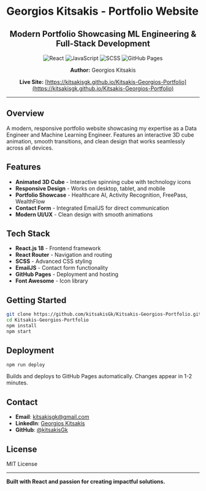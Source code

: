 # Georgios Kitsakis - Portfolio Website

<div align="center">

## Modern Portfolio Showcasing ML Engineering & Full-Stack Development

![React](https://img.shields.io/badge/React-18-61DAFB?style=for-the-badge&logo=react&logoColor=black)
![JavaScript](https://img.shields.io/badge/JavaScript-ES6+-F7DF1E?style=for-the-badge&logo=javascript&logoColor=black)
![SCSS](https://img.shields.io/badge/SCSS-Styling-CC6699?style=for-the-badge&logo=sass&logoColor=white)
![GitHub Pages](https://img.shields.io/badge/Deployed-GitHub%20Pages-181717?style=for-the-badge&logo=github&logoColor=white)

**Author:** Georgios Kitsakis

**Live Site:** [https://kitsakisgk.github.io/Kitsakis-Georgios-Portfolio](https://kitsakisgk.github.io/Kitsakis-Georgios-Portfolio)

</div>

---

## Overview

A modern, responsive portfolio website showcasing my expertise as a Data Engineer and Machine Learning Engineer. Features an interactive 3D cube animation, smooth transitions, and clean design that works seamlessly across all devices.

## Features

- **Animated 3D Cube** - Interactive spinning cube with technology icons
- **Responsive Design** - Works on desktop, tablet, and mobile
- **Portfolio Showcase** - Healthcare AI, Activity Recognition, FreePass, WealthFlow
- **Contact Form** - Integrated EmailJS for direct communication
- **Modern UI/UX** - Clean design with smooth animations

## Tech Stack

- **React.js 18** - Frontend framework
- **React Router** - Navigation and routing
- **SCSS** - Advanced CSS styling
- **EmailJS** - Contact form functionality
- **GitHub Pages** - Deployment and hosting
- **Font Awesome** - Icon library

## Getting Started

```bash
git clone https://github.com/kitsakisGk/Kitsakis-Georgios-Portfolio.git
cd Kitsakis-Georgios-Portfolio
npm install
npm start
```

## Deployment

```bash
npm run deploy
```

Builds and deploys to GitHub Pages automatically. Changes appear in 1-2 minutes.

## Contact

- **Email**: kitsakisgk@gmail.com
- **LinkedIn**: [Georgios Kitsakis](https://www.linkedin.com/in/georgios-kitsakis-gr/)
- **GitHub**: [@kitsakisGk](https://github.com/kitsakisGk)

## License

MIT License

---

**Built with React and passion for creating impactful solutions.**
